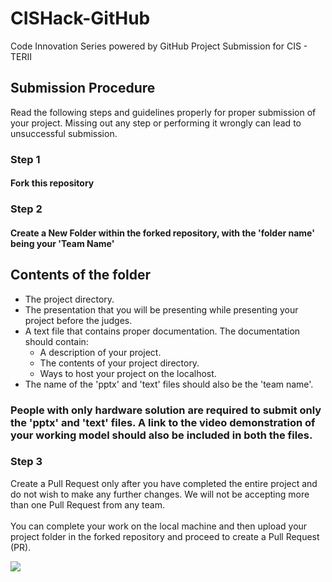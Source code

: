 # CISHack-GitHub

Code Innovation Series powered by GitHub
Project Submission for CIS - TERII

## Submission Procedure

Read the following steps and guidelines properly for proper submission of your project. Missing out any step or performing it wrongly can lead to unsuccessful submission.

### Step 1

#### Fork this repository

### Step 2

#### Create a New Folder within the forked repository, with the 'folder name' being your 'Team Name'

## Contents of the folder

- The project directory.
- The presentation that you will be presenting while presenting your project before the judges.
- A text file that contains proper documentation. The documentation should contain:
  - A description of your project.
  - The contents of your project directory.
  - Ways to host your project on the localhost.
- The name of the 'pptx' and 'text' files should also be the 'team name'.

### People with only hardware solution are required to submit only the 'pptx' and 'text' files. A link to the video demonstration of your working model should also be included in both the files.

### Step 3

Create a Pull Request only after you have completed the entire project and do not wish to make any further changes. We will not be accepting more than one Pull Request from any team. \
\
You can complete your work on the local machine and then upload your project folder in the forked repository and proceed to create a Pull Request (PR).

![](https://storage.googleapis.com/incind/Day-3PSpmjL2)
